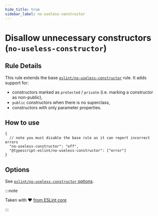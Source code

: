 ```yaml
---
hide_title: true
sidebar_label: no-useless-constructor
---
```


# Disallow unnecessary constructors (`no-useless-constructor`)

## Rule Details

This rule extends the base [`eslint/no-useless-constructor`](https://eslint.org/docs/rules/no-useless-constructor) rule.
It adds support for:

- constructors marked as `protected` / `private` (i.e. marking a constructor as non-public),
- `public` constructors when there is no superclass,
- constructors with only parameter properties.

## How to use

```jsonc
{
  // note you must disable the base rule as it can report incorrect errors
  "no-useless-constructor": "off",
  "@typescript-eslint/no-useless-constructor": ["error"]
}
```

## Options

See [`eslint/no-useless-constructor` options](https://eslint.org/docs/rules/no-useless-constructor#options).

:::note

Taken with ❤ [from ESLint core](https://github.com/eslint/eslint/blob/master/docs/rules/no-useless-constructor.md)

:::
